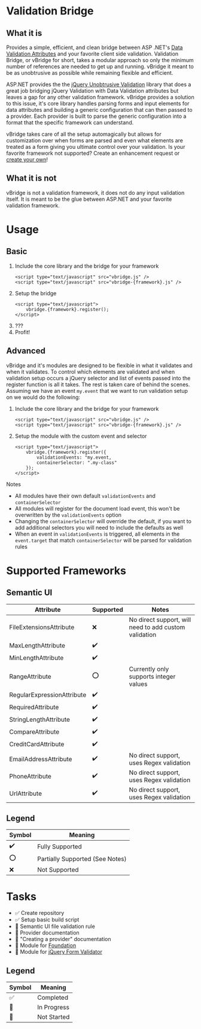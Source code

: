 # Validation Bridge

## What it is
Provides a simple, efficient, and clean bridge between ASP .NET's [Data Validation Attributes](https://docs.microsoft.com/en-us/aspnet/core/mvc/models/validation?view=aspnetcore-2.1) and your favorite client side validation. Validation Bridge, or vBridge for short, takes a modular approach so only the minimum number of references are needed to get up and running. vBridge it meant to be as unobtrusive as possible while remaining flexible and efficient.

ASP.NET provides the the [jQuery Unobtrusive Validation](https://github.com/aspnet/jquery-validation-unobtrusive) library that does a great job bridging jQuery Validation with Data Validation attributes but leaves a gap for any other validation framework. vBridge provides a solution to this issue, it's core library handles parsing forms and input elements for data attributes and building a generic configuration that can then passed to a provider. Each provider is built to parse the generic configuration into a format that the specific framework can understand.

vBridge takes care of all the setup automagically but allows for customization over when forms are parsed and even what elements are treated as a form giving you ultimate control over your validation.
Is your favorite framework not supported? Create an enhancement request or [create your own]()!

## What it is not

vBridge is not a validation framework, it does not do any input validation itself. It is meant to be the glue between ASP.NET and your favorite validation framework.

# Usage

## Basic

1. Include the core library and the bridge for your framework
    ```
    <script type="text/javascript" src="vbridge.js" />
    <script type="text/javascript" src="vbridge-{framework}.js" />
    ```
2. Setup the bridge
    ```
    <script type="text/javascript">
        vbridge.{framework}.register();
    </script>
    ```
3. ???
4. Profit!

## Advanced

vBridge and it's modules are designed to be flexible in what it validates and when it validates. To control which elements are validated and when validation setup occurs a jQuery selector and list of events passed into the register function is all it takes. The rest is taken care of behind the scenes. Assuming we have an event `my.event` that we want to run validation setup on we would do the following:

1. Include the core library and the bridge for your framework
    ```
    <script type="text/javascript" src="vbridge.js" />
    <script type="text/javascript" src="vbridge-{framework}.js" />
    ```
2. Setup the module with the custom event and selector
    ```
    <script type="text/javascript">
        vbridge.{framework}.register({
            validationEvents: "my.event,
            containerSelector: ".my-class"
        });
    </script>
    ```

Notes
 - All modules have their own default `validationEvents` and `containerSelector`
 - All modules will register for the document load event, this won't be overwritten by the `validationEvents` option
 - Changing the `containerSelector` will override the default, if you want to add additional selectors you will need to include the defaults as well
 - When an event in `validationEvents` is triggered, all elements in the `event.target` that match `containerSelector` will be parsed for validation rules

# Supported Frameworks

## Semantic UI

Attribute | Supported | Notes
----------|-----------|------
FileExtensionsAttribute | :x: | No direct support, will need to add custom validation
MaxLengthAttribute | :heavy_check_mark: |
MinLengthAttribute | :heavy_check_mark: |
RangeAttribute | :o: | Currently only supports integer values
RegularExpressionAttribute | :heavy_check_mark: |
RequiredAttribute | :heavy_check_mark: |
StringLengthAttribute | :heavy_check_mark: |
CompareAttribute | :heavy_check_mark: |
CreditCardAttribute | :heavy_check_mark: |
EmailAddressAttribute | :heavy_check_mark: | No direct support, uses Regex validation 
PhoneAttribute | :heavy_check_mark: | No direct support, uses Regex validation
UrlAttribute | :heavy_check_mark: | No direct support, uses Regex validation

## Legend

Symbol | Meaning
-------|--------
:heavy_check_mark: | Fully Supported
:o: | Partially Supported (See Notes)
:x: | Not Supported

# Tasks

- :white_check_mark: Create repository
- :white_check_mark: Setup basic build script
- :white_square_button: Semantic UI file validation rule
- :black_square_button: Provider documentation
- :black_square_button: "Creating a provider" documentation
- :black_square_button: Module for [Foundation](https://foundation.zurb.com/sites/docs/abide.html)
- :black_square_button: Module for [jQuery Form Validator](http://www.formvalidator.net)


## Legend

Symbol | Meaning
-------|--------
:white_check_mark: | Completed
:white_square_button: | In Progress
:black_square_button: | Not Started

